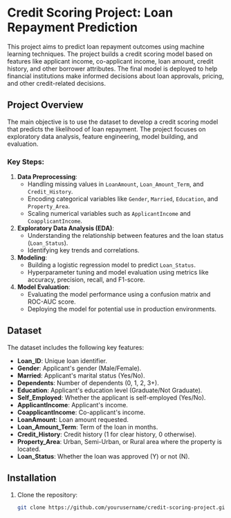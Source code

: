 # Credit Scoring Project: Loan Repayment Prediction

This project aims to predict loan repayment outcomes using machine learning techniques. The project builds a credit scoring model based on features like applicant income, co-applicant income, loan amount, credit history, and other borrower attributes. The final model is deployed to help financial institutions make informed decisions about loan approvals, pricing, and other credit-related decisions.

## Project Overview

The main objective is to use the dataset to develop a credit scoring model that predicts the likelihood of loan repayment. The project focuses on exploratory data analysis, feature engineering, model building, and evaluation.

### Key Steps:
1. **Data Preprocessing**: 
   - Handling missing values in `LoanAmount`, `Loan_Amount_Term`, and `Credit_History`.
   - Encoding categorical variables like `Gender`, `Married`, `Education`, and `Property_Area`.
   - Scaling numerical variables such as `ApplicantIncome` and `CoapplicantIncome`.
2. **Exploratory Data Analysis (EDA)**:
   - Understanding the relationship between features and the loan status (`Loan_Status`).
   - Identifying key trends and correlations.
3. **Modeling**:
   - Building a logistic regression model to predict `Loan_Status`.
   - Hyperparameter tuning and model evaluation using metrics like accuracy, precision, recall, and F1-score.
4. **Model Evaluation**:
   - Evaluating the model performance using a confusion matrix and ROC-AUC score.
   - Deploying the model for potential use in production environments.

## Dataset

The dataset includes the following key features:

- **Loan_ID**: Unique loan identifier.
- **Gender**: Applicant's gender (Male/Female).
- **Married**: Applicant's marital status (Yes/No).
- **Dependents**: Number of dependents (0, 1, 2, 3+).
- **Education**: Applicant's education level (Graduate/Not Graduate).
- **Self_Employed**: Whether the applicant is self-employed (Yes/No).
- **ApplicantIncome**: Applicant's income.
- **CoapplicantIncome**: Co-applicant's income.
- **LoanAmount**: Loan amount requested.
- **Loan_Amount_Term**: Term of the loan in months.
- **Credit_History**: Credit history (1 for clear history, 0 otherwise).
- **Property_Area**: Urban, Semi-Urban, or Rural area where the property is located.
- **Loan_Status**: Whether the loan was approved (Y) or not (N).

## Installation

1. Clone the repository:
   ```bash
   git clone https://github.com/yourusername/credit-scoring-project.git

